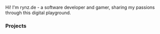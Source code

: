Hi! I'm rynz.de - a software developer and gamer, sharing my passions through this digital playground.

### Projects